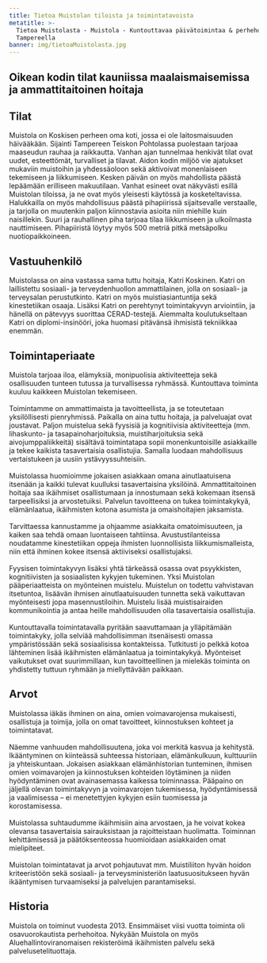 ```yaml
---
title: Tietoa Muistolan tiloista ja toimintatavoista
metatitle: >-
  Tietoa Muistolasta - Muistola - Kuntouttavaa päivätoimintaa & perhehoitoa
  Tampereella
banner: img/tietoaMuistolasta.jpg
---
```

## Oikean kodin tilat kauniissa maalaismaisemissa ja ammattitaitoinen hoitaja

## Tilat

Muistola on Koskisen perheen oma koti, jossa ei ole laitosmaisuuden häivääkään.  Sijainti Tampereen Teiskon Pohtolassa puolestaan tarjoaa maaseudun rauhaa ja raikkautta. Vanhan ajan tunnelmaa henkivät tilat ovat uudet, esteettömät, turvalliset ja tilavat. Aidon kodin miljöö vie ajatukset mukaviin muistoihin ja yhdessäoloon sekä aktivoivat monenlaiseen tekemiseen ja liikkumiseen. Kesken päivän on myös mahdollista päästä lepäämään erilliseen makuutilaan. Vanhat esineet ovat näkyvästi esillä Muistolan tiloissa, ja ne ovat myös yleisesti käytössä ja kosketeltavissa. Halukkailla on myös mahdollisuus päästä pihapiirissä sijaitsevalle verstaalle, ja tarjolla on muutenkin paljon kiinnostavia asioita niin miehille kuin naisillekin. Suuri ja rauhallinen piha tarjoaa tilaa liikkumiseen ja ulkoilmasta nauttimiseen. Pihapiiristä löytyy myös 500 metriä pitkä metsäpolku nuotiopaikkoineen.

## Vastuuhenkilö

Muistolassa on aina vastassa sama tuttu hoitaja, Katri Koskinen. Katri on laillistettu sosiaali- ja terveydenhuollon ammattilainen, jolla on sosiaali- ja terveysalan perustutkinto. Katri on myös muistiasiantuntija sekä kinestetiikan osaaja. Lisäksi Katri on perehtynyt toimintakyvyn arviointiin, ja hänellä on pätevyys suorittaa CERAD-testejä. Aiemmalta koulutukseltaan Katri on diplomi-insinööri, joka huomasi pitävänsä ihmisistä tekniikkaa enemmän.

## Toimintaperiaate

Muistola tarjoaa iloa, elämyksiä, monipuolisia aktiviteetteja sekä osallisuuden tunteen tutussa ja turvallisessa ryhmässä. Kuntouttava toiminta kuuluu kaikkeen Muistolan tekemiseen.<br><br>
Toimintamme on ammattimaista ja tavoitteellista, ja se toteutetaan yksilöllisesti pienryhmissä. Paikalla on aina tuttu hoitaja, ja palveluajat ovat joustavat. Paljon muistelua sekä fyysisiä ja kognitiivisia aktiviteetteja (mm. lihaskunto- ja tasapainoharjoituksia, muistiharjoituksia sekä aivojumppaliikkeitä) sisältävä toimintatapa sopii monenkuntoisille asiakkaille ja tekee kaikista tasavertaisia osallistujia. Samalla luodaan mahdollisuus vertaistukeen ja uusiin ystävyyssuhteisiin.<br><br>
Muistolassa huomioimme jokaisen asiakkaan omana ainutlaatuisena  itsenään ja kaikki tulevat kuulluksi tasavertaisina yksilöinä.  Ammattitaitoinen hoitaja saa ikäihmiset osallistumaan ja innostumaan  sekä kokemaan itsensä tarpeellisiksi ja arvostetuiksi. Palvelun  tavoitteena on tukea toimintakykyä, elämänlaatua, ikäihmisten kotona asumista ja omaishoitajien jaksamista.<br><br>
Tarvittaessa kannustamme ja ohjaamme asiakkaita omatoimisuuteen, ja kaiken saa tehdä omaan luontaiseen tahtiinsa. Avustustilanteissa noudatamme kinestetiikan oppeja ihmisten luonnollisista liikkumismalleista, niin että  ihminen kokee itsensä aktiiviseksi osallistujaksi.<br><br>
Fyysisen toimintakyvyn lisäksi yhtä tärkeässä osassa ovat psyykkisten, kognitiivisten ja sosiaalisten kykyjen tukeminen. Yksi Muistolan pääperiaatteista on myönteinen muistelu. Muistelun on todettu vahvistavan itsetuntoa, lisäävän ihmisen ainutlaatuisuuden tunnetta sekä vaikuttavan myönteisesti jopa masennustiloihin. Muistelu lisää  muistisairaiden kommunikointia ja antaa heille mahdollisuuden olla tasavertaisia osallistujia.<br><br>
Kuntouttavalla toimintatavalla pyritään saavuttamaan ja ylläpitämään toimintakyky, jolla selviää mahdollisimman itsenäisesti omassa ympäristössään sekä sosiaalisissa kontakteissa. Tutkitusti jo pelkkä kotoa lähteminen lisää ikäihmisten elämänlaatua ja toimintakykyä.  Myönteiset vaikutukset ovat suurimmillaan, kun tavoitteellinen ja mielekäs toiminta on yhdistetty tuttuun ryhmään ja miellyttävään paikkaan.

## Arvot

Muistolassa iäkäs ihminen on aina, omien voimavarojensa mukaisesti,  osallistuja ja toimija, jolla on omat tavoitteet, kiinnostuksen kohteet  ja toimintatavat.<br><br>
Näemme vanhuuden mahdollisuutena, joka voi merkitä kasvua ja kehitystä. Ikääntyminen on kiinteässä suhteessa historiaan, elämänkulkuun, kulttuuriin ja yhteiskuntaan. Jokaisen asiakkaan elämänhistorian tunteminen, ihmisen omien voimavarojen ja kiinnostuksen kohteiden löytäminen ja niiden hyödyntäminen ovat avainasemassa kaikessa toiminnassa. Pääpaino on jäljellä olevan toimintakyvyn ja voimavarojen tukemisessa, hyödyntämisessä ja vaalimisessa – ei menetettyjen kykyjen esiin tuomisessa ja korostamisessa.<br><br>
Muistolassa suhtaudumme ikäihmisiin aina arvostaen, ja he voivat kokea olevansa tasavertaisia sairauksistaan ja rajoitteistaan huolimatta. Toiminnan kehittämisessä ja päätöksenteossa huomioidaan asiakkaiden omat mielipiteet.<br><br>
Muistolan toimintatavat ja arvot pohjautuvat mm. Muistiliiton hyvän hoidon kriteeristöön sekä sosiaali- ja terveysministeriön laatusuositukseen hyvän ikääntymisen turvaamiseksi ja palvelujen parantamiseksi.

## Historia

Muistola on toiminut vuodesta 2013. Ensimmäiset viisi vuotta toiminta oli osavuorokautista perhehoitoa. Nykyään Muistola on myös Aluehallintoviranomaisen rekisteröimä ikäihmisten palvelu sekä palvelusetelituottaja.
